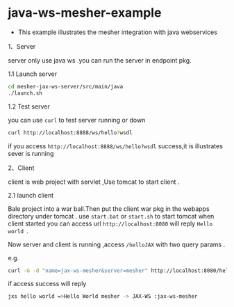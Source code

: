 # java-ws-mesher-example

- This example illustrates the mesher integration with java webservices

1、Server

server only use java ws .you can run the server in endpoint pkg.

1.1 Launch server
```sh
cd mesher-jax-ws-server/src/main/java
./launch.sh
```

1.2 Test server

you can use `curl` to test server running or down
```sh
curl http://localhost:8888/ws/hello?wsdl
```
if you access `http://localhost:8888/ws/hello?wsdl` success,it is illustrates sever is running

2、Client

client is web project with servlet ,Use tomcat to start client .
 
 2.1 launch client
 
 Bale project into a war ball.Then put the client war pkg in the webapps directory
 under tomcat . use `start.bat` or `start.sh` to start tomcat 
 when client started you can access url `http://localhost:8080` will reply   `Hello world `.


Now server and client is running ,access `/helloJAX` with two query params .

e.g.
```sh
curl -G -d "name=jax-ws-mesher&server=mesher" http://localhost:8080/helloJAX
```
if access success will reply 
```sh
jxs hello world =>Hello World mesher -> JAX-WS :jax-ws-mesher
```